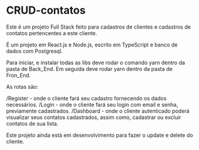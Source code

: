 # CRUD-contatos

Este é um projeto Full Stack feito para cadastros de clientes e cadastros de contatos pertencentes a este cliente.

É um projeto em React.js e Node.js, escrito em TypeScript e banco de dados com Postgresql.

Para iniciar, e instalar todas as libs deve rodar o comando yarn dentro da pasta de Back_End.
Em seguida deve rodar yarn dentro da pasta de Fron_End.

As rotas são:

/Register - onde o cliente fará seu cadastro fornecendo os dados necessários.
/Login - onde o cliente fará seu login com email e senha, previamente cadastrados.
/Dashboard - onde o cliente autenticado poderá visualizar seus contatos cadastrados, assim como, cadastrar ou excluir contatos de sua lista.

Este projeto ainda está em desenvolvimento para fazer o update e delete do cliente.
